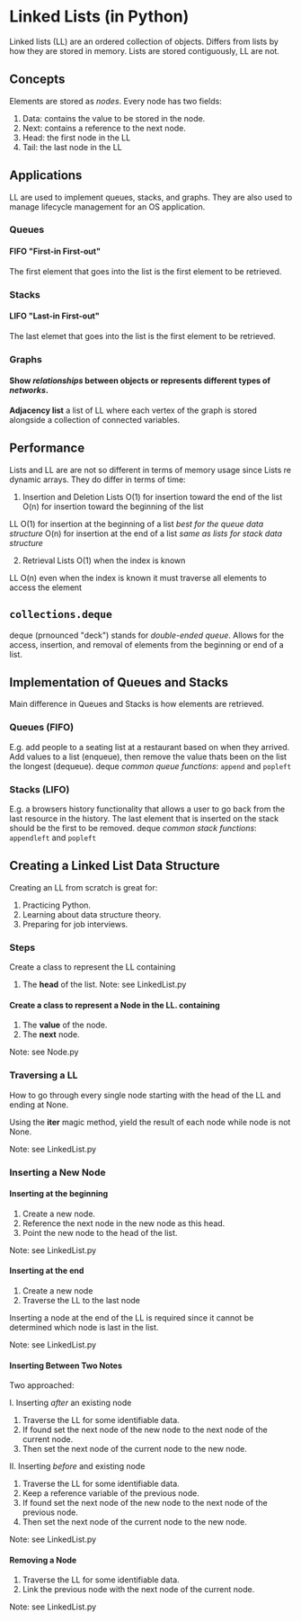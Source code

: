 # Linked Lists (in Python)
Linked lists (LL) are an ordered collection of objects.
Differs from lists by how they are stored in memory. Lists are stored contiguously, LL are not.

## Concepts
Elements are stored as *nodes*.
Every node has two fields:
1. Data: contains the value to be stored in the node.
2. Next: contains a reference to the next node.
3. Head: the first node in the LL
4. Tail: the last node in the LL

## Applications
LL are used to implement queues, stacks, and graphs.
They are also used to manage lifecycle management for an OS application.

### Queues
#### FIFO "First-in First-out"
The first element that goes into the list is the first element to be retrieved.

### Stacks
#### LIFO "Last-in First-out"
The last elemet that goes into the list is the first element to be retrieved.

### Graphs
#### Show *relationships* between objects or represents different types of *networks*.
**Adjacency list** a list of LL where each vertex of the graph is stored alongside a collection of connected variables.

## Performance
Lists and LL are are not so different in terms of memory usage since Lists re dynamic arrays.
They do differ in terms of time:
1. Insertion and Deletion
Lists
O(1) for insertion toward the end of the list
O(n) for insertion toward the beginning of the list

LL
O(1) for insertion at the beginning of a list *best for the queue data structure*
O(n) for insertion at the end of a list *same as lists for stack data structure*

2. Retrieval
Lists
O(1) when the index is known

LL 
O(n) even when the index is known it must traverse all elements to access the element

## `collections.deque`
deque (prnounced "deck") stands for *double-ended queue*.
Allows for the access, insertion, and removal of elements from the beginning or end of a list.

## Implementation of Queues and Stacks
Main difference in Queues and Stacks is how elements are retrieved.

### Queues (FIFO)
E.g. add people to a seating list at a restaurant based on when they arrived.
Add values to a list (enqueue), then remove the value thats been on the list the longest (dequeue).
deque *common queue functions*: `append` and `popleft`

### Stacks (LIFO)
E.g. a browsers history functionality that allows a user to go back from the last resource in the history.
The last element that is inserted on the stack should be the first to be removed.
deque *common stack functions*: `appendleft` and `popleft`


## Creating a Linked List Data Structure
Creating an LL from scratch is great for:
1. Practicing Python.
2. Learning about data structure theory.
3. Preparing for job interviews.

### Steps
Create a class to represent the LL containing
1. The **head** of the list.
Note: see LinkedList.py

#### Create a class to represent a Node in the LL. containing
1. The **value** of the node.
2. The **next** node.

Note: see Node.py

### Traversing a LL
How to go through every single node starting with the head of the LL and ending at None.

Using the __iter__ magic method, yield the result of each node while node is not None.

Note: see LinkedList.py

### Inserting a New Node
#### Inserting at the beginning
1. Create a new node.
2. Reference the next node in the new node as this head.
3. Point the new node to the head of the list.

Note: see LinkedList.py

#### Inserting at the end
1. Create a new node
2. Traverse the LL to the last node

Inserting a node at the end of the LL is required since it cannot be determined which node is last in the list.

Note: see LinkedList.py

#### Inserting Between Two Notes
Two approached:

I. Inserting *after* an existing node
1. Traverse the LL for some identifiable data.
2. If found set the next node of the new node to the next node of the current node.
3. Then set the next node of the current node to the new node.

II. Inserting *before* and existing node
1. Traverse the LL for some identifiable data.
2. Keep a reference variable of the previous node.
2. If found set the next node of the new node to the next node of the previous node.
3. Then set the next node of the current node to the new node.

Note: see LinkedList.py

#### Removing a Node
1. Traverse the LL for some identifiable data.
2. Link the previous node with the next node of the current node.

Note: see LinkedList.py
